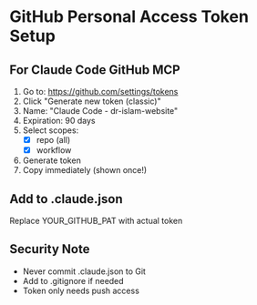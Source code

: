 # GitHub Personal Access Token Setup

## For Claude Code GitHub MCP

1. Go to: https://github.com/settings/tokens
2. Click "Generate new token (classic)"
3. Name: "Claude Code - dr-islam-website"
4. Expiration: 90 days
5. Select scopes:
   - [x] repo (all)
   - [x] workflow
6. Generate token
7. Copy immediately (shown once!)

## Add to .claude.json
Replace YOUR_GITHUB_PAT with actual token

## Security Note
- Never commit .claude.json to Git
- Add to .gitignore if needed
- Token only needs push access